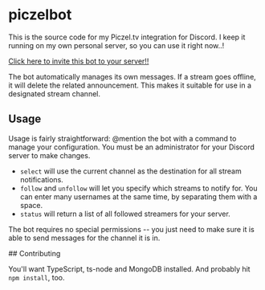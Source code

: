 # piczelbot

This is the source code for my Piczel.tv integration for Discord. I keep it running on my own personal server, so you can use it right now..!

[Click here to invite this bot to your server!!](https://discordapp.com/api/oauth2/authorize?client_id=692685101901021234&permissions=2048&scope=bot)

The bot automatically manages its own messages. If a stream goes offline, it will delete the related announcement. This makes it suitable for use in a designated stream channel.

## Usage

Usage is fairly straightforward: @mention the bot with a command to manage your configuration. You must be an administrator for your Discord server to make changes.

* `select` will use the current channel as the destination for all stream notifications.
* `follow` and `unfollow` will let you specify which streams to notify for. You can enter many usernames at the same time, by separating them with a space.
* `status` will return a list of all followed streamers for your server.

The bot requires no special permissions -- you just need to make sure it is able to send messages for the channel it is in.

## Contributing

You'll want TypeScript, ts-node and MongoDB installed. And probably hit `npm install`, too.
